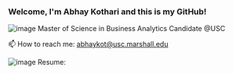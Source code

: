 ### Welcome, I'm Abhay Kothari and this is my GitHub!
![image](https://github.com/abhayk23/abhayk23/assets/87490822/822c4397-3d83-46d5-a747-0f2d6ad2f908) Master of Science in Business Analytics Candidate @USC

📫 How to reach me: abhaykot@usc.marshall.edu

![image](https://github.com/abhayk23/abhayk23/assets/87490822/f3cdd17b-4162-46f0-8229-e0f2b222ad9f) Resume: 

<!--
**abhayk23/abhayk23** is a ✨ _special_ ✨ repository because its `README.md` (this file) appears on your GitHub profile.

Here are some ideas to get you started:

- 🔭 I’m currently working on ...
- 🌱 I’m currently learning ...
- 👯 I’m looking to collaborate on ...
- 🤔 I’m looking for help with ...
- 💬 Ask me about ...
- 📫 How to reach me: ...
- 😄 Pronouns: ...
- ⚡ Fun fact: ...
-->
